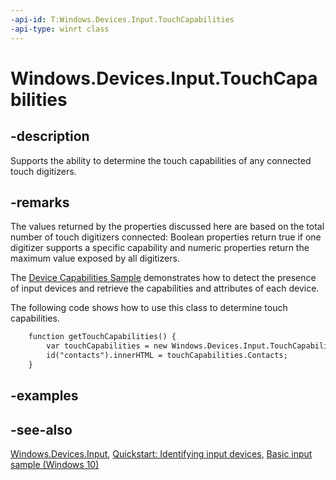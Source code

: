 ```yaml
---
-api-id: T:Windows.Devices.Input.TouchCapabilities
-api-type: winrt class
---
```


<!-- Class syntax.
public class TouchCapabilities : Windows.Devices.Input.ITouchCapabilities
-->

# Windows.Devices.Input.TouchCapabilities

## -description

Supports the ability to determine the touch capabilities of any connected touch digitizers.

## -remarks

The values returned by the properties discussed here are based on the total number of touch digitizers connected: Boolean properties return true if one digitizer supports a specific capability and numeric properties return the maximum value exposed by all digitizers.

The [Device Capabilities Sample](https://github.com/microsoftarchive/msdn-code-gallery-microsoft/tree/411c271e537727d737a53fa2cbe99eaecac00cc0/Official%20Windows%20Platform%20Sample/Input%20Device%20capabilities%20sample) demonstrates how to detect the presence of input devices and retrieve the capabilities and attributes of each device.

The following code shows how to use this class to determine touch capabilities.

```html
    function getTouchCapabilities() {
        var touchCapabilities = new Windows.Devices.Input.TouchCapabilities();
        id("contacts").innerHTML = touchCapabilities.Contacts;
    }
```

## -examples

## -see-also

[Windows.Devices.Input](windows_devices_input.md), [Quickstart: Identifying input devices](https://docs.microsoft.com/windows/uwp/design/input/identify-input-devices), [Basic input sample (Windows 10)](https://github.com/Microsoft/Windows-universal-samples/tree/master/Samples/BasicInput)
